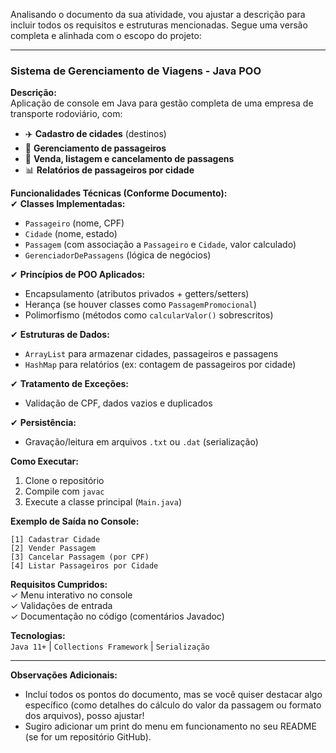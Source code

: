 Analisando o documento da sua atividade, vou ajustar a descrição para incluir todos os requisitos e estruturas mencionadas. Segue uma versão completa e alinhada com o escopo do projeto:

---

### **Sistema de Gerenciamento de Viagens - Java POO**

**Descrição:**  
Aplicação de console em Java para gestão completa de uma empresa de transporte rodoviário, com:  
- ✈️ **Cadastro de cidades** (destinos)  
- 👥 **Gerenciamento de passageiros**  
- 🎫 **Venda, listagem e cancelamento de passagens**  
- 📊 **Relatórios de passageiros por cidade**  

**Funcionalidades Técnicas (Conforme Documento):**  
✔ **Classes Implementadas:**  
   - `Passageiro` (nome, CPF)  
   - `Cidade` (nome, estado)  
   - `Passagem` (com associação a `Passageiro` e `Cidade`, valor calculado)  
   - `GerenciadorDePassagens` (lógica de negócios)  

✔ **Princípios de POO Aplicados:**  
   - Encapsulamento (atributos privados + getters/setters)  
   - Herança (se houver classes como `PassagemPromocional`)  
   - Polimorfismo (métodos como `calcularValor()` sobrescritos)  

✔ **Estruturas de Dados:**  
   - `ArrayList` para armazenar cidades, passageiros e passagens  
   - `HashMap` para relatórios (ex: contagem de passageiros por cidade)  

✔ **Tratamento de Exceções:**  
   - Validação de CPF, dados vazios e duplicados  

✔ **Persistência:**  
   - Gravação/leitura em arquivos `.txt` ou `.dat` (serialização)  

**Como Executar:**  
1. Clone o repositório  
2. Compile com `javac`  
3. Execute a classe principal (`Main.java`)  

**Exemplo de Saída no Console:**  
```
[1] Cadastrar Cidade  
[2] Vender Passagem  
[3] Cancelar Passagem (por CPF)  
[4] Listar Passageiros por Cidade  
```  

**Requisitos Cumpridos:**  
✓ Menu interativo no console  
✓ Validações de entrada  
✓ Documentação no código (comentários Javadoc)  

**Tecnologias:**  
`Java 11+` | `Collections Framework` | `Serialização`  

---

**Observações Adicionais:**  
- Incluí todos os pontos do documento, mas se você quiser destacar algo específico (como detalhes do cálculo do valor da passagem ou formato dos arquivos), posso ajustar!  
- Sugiro adicionar um print do menu em funcionamento no seu README (se for um repositório GitHub).  

